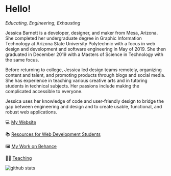 
# Hello! 

*Educating, Engineering, Exhausting*

Jessica Barnett is a developer, designer, and maker from Mesa, Arizona. She completed her undergraduate degree in Graphic Information Technology at Arizona State University Polytechnic with a focus in web design and development and software engineering in May of 2019. She then graduated in December 2019 with a Masters of Science in Technology with the same focus.

Before returning to college, Jessica led design teams remotely, organizing content and talent, and promoting products through blogs and social media. She has experience in teaching various creative arts and in tutoring students in technical subjects. Her passions include making the complicated accessible to everyone.

Jessica uses her knowledge of code and user-friendly design to bridge the gap between engineering and design and to create usable, functional, and robust web applications.

:computer: [My Website](https://www.thecodingcreative.com/)

:books: [Resources for Web Development Students](https://gitcoding.club/)

:framed_picture: [My Work on Behance](https://www.behance.net/theCodingCreative)

:woman_teacher: [Teaching](https://search.asu.edu/profile/2482113)

![github stats](https://github-readme-stats.vercel.app/api?username=jlbarn11&include_all_commits=true&count_private=true&show_icons=true&line_height=20&title_color=B84925&icon_color=E97424&text_color=F2F2F2&bg_color=0,222222,555555 "my Github Stats")
<!--
**jlbarn11/jlbarn11** is a ✨ _special_ ✨ repository because its `README.md` (this file) appears on your GitHub profile.

Here are some ideas to get you started:

- 🔭 I’m currently working on ...
- 🌱 I’m currently learning ...
- 👯 I’m looking to collaborate on ...
- 🤔 I’m looking for help with ...
- 💬 Ask me about ...
- 📫 How to reach me: ...
- 😄 Pronouns: ...
- ⚡ Fun fact: ...
-->

